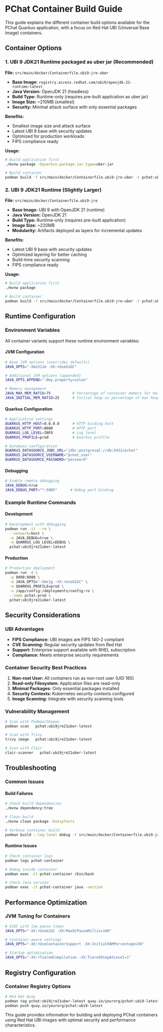 # PChat Container Build Guide

This guide explains the different container build options available for the PChat Quarkus application, with a focus on Red Hat UBI (Universal Base Image) containers.

## Container Options

### 1. UBI 9 JDK21 Runtime packaged as uber jar (Recommended)
**File:** `src/main/docker/Containerfile.ubi9-jre-uber`

- **Base Image:** `registry.access.redhat.com/ubi9/openjdk-21-runtime:latest`
- **Java Version:** OpenJDK 21 (headless)
- **Build Type:** Runtime-only (requires pre-built application as uber jar)
- **Image Size:** ~210MB (smallest)
- **Security:** Minimal attack surface with only essential packages

**Benefits:**
- Smallest image size and attack surface
- Latest UBI 9 base with security updates
- Optimized for production workloads
- FIPS compliance ready

**Usage:**
```bash
# Build application first
./mvnw package -Dquarkus.package.jar.type=uber-jar

# Build container
podman build -f src/main/docker/Containerfile.ubi9-jre-uber -t pchat:ubi9jre21uber-latest .
```

### 2. UBI 9 JDK21 Runtime (Slightly Larger)
**File:** `src/main/docker/Containerfile.ubi9-jre`

- **Base Image:** UBI 9 with OpenJDK 21 (runtime)
- **Java Version:** OpenJDK 21
- **Build Type:** Runtime-only (requires pre-built application)
- **Image Size:** ~220MB
- **Modularity:** Artifacts deployed as layers for incremental updates

**Benefits:**
- Latest UBI 9 base with security updates
- Optimized layering for better caching
- Build-time security scanning
- FIPS compliance ready

**Usage:**
```bash
# Build application first
./mvnw package

# Build container
podman build -f src/main/docker/Containerfile.ubi9-jre-uber -t pchat:ubi9jre21uber-latest .

```


## Runtime Configuration

### Environment Variables

All container variants support these runtime environment variables:

#### JVM Configuration
```bash
# Base JVM options (overrides defaults)
JAVA_OPTS="-Xmx512m -XX:+UseG1GC"

# Additional JVM options (appended)
JAVA_OPTS_APPEND="-Dmy.property=value"

# Memory management
JAVA_MAX_MEM_RATIO=75          # Percentage of container memory for heap
JAVA_INITIAL_MEM_RATIO=25      # Initial heap as percentage of max heap
```

#### Quarkus Configuration
```bash
# Application settings
QUARKUS_HTTP_HOST=0.0.0.0      # HTTP binding host
QUARKUS_HTTP_PORT=8080         # HTTP port
QUARKUS_LOG_LEVEL=INFO         # Log level
QUARKUS_PROFILE=prod           # Quarkus profile

# Database configuration
QUARKUS_DATASOURCE_JDBC_URL="jdbc:postgresql://db:5432/pchat"
QUARKUS_DATASOURCE_USERNAME="pchat_user"
QUARKUS_DATASOURCE_PASSWORD="password"
```

#### Debugging
```bash
# Enable remote debugging
JAVA_DEBUG=true
JAVA_DEBUG_PORT="*:5005"      # Debug port binding
```

### Example Runtime Commands

#### Development
```bash
# Development with debugging
podman run -it --rm \
  --network=host \
  -e JAVA_DEBUG=true \
  -e QUARKUS_LOG_LEVEL=DEBUG \
  pchat:ubi9jre21uber-latest
```

#### Production
```bash
# Production deployment
podman run -d \
  -p 8080:8080 \
  -e JAVA_OPTS="-Xmx1g -XX:+UseG1GC" \
  -e QUARKUS_PROFILE=prod \
  -v /app/config:/deployments/config:ro \
  --name pchat-prod \
  pchat:ubi9jre21uber-latest
```


## Security Considerations

### UBI Advantages
- **FIPS Compliance:** UBI images are FIPS 140-2 compliant
- **CVE Scanning:** Regular security updates from Red Hat
- **Support:** Enterprise support available with RHEL subscription
- **Compliance:** Meets enterprise security requirements

### Container Security Best Practices
1. **Non-root User:** All containers run as non-root user (UID 185)
2. **Read-only Filesystem:** Application files are read-only
3. **Minimal Packages:** Only essential packages installed
4. **Security Contexts:** Kubernetes security contexts configured
5. **Image Scanning:** Integrate with security scanning tools

### Vulnerability Management
```bash
# Scan with Podman/Skopeo
podman scan   pchat:ubi9jre21uber-latest

# Scan with Trivy
trivy image   pchat:ubi9jre21uber-latest

# Scan with Clair
clair-scanner   pchat:ubi9jre21uber-latest
```



## Troubleshooting

### Common Issues

#### Build Failures
```bash
# Check build dependencies
./mvnw dependency:tree

# Clean build
./mvnw clean package -DskipTests

# Verbose container build
podman build --log-level debug -f src/main/docker/Containerfile.ubi9-jre-uber -t test .
```

#### Runtime Issues
```bash
# Check container logs
podman logs pchat-container

# Debug inside container
podman exec -it pchat-container /bin/bash

# Check Java version
podman exec -it pchat-container java -version
```



## Performance Optimization

### JVM Tuning for Containers
```bash
# G1GC with low pause times
JAVA_OPTS="-XX:+UseG1GC -XX:MaxGCPauseMillis=100"

# Container-aware settings
JAVA_OPTS="-XX:+UseContainerSupport -XX:InitialRAMPercentage=50"

# Startup optimization
JAVA_OPTS="-XX:+TieredCompilation -XX:TieredStopAtLevel=1"
```


## Registry Configuration

### Container Registry Options
```bash
# Red Hat Quay
podman tag pchat:ubi9jre21uber-latest quay.io/yourorg/pchat:ubi9-latest
podman push quay.io/yourorg/pchat:ubi9-latest

```

This guide provides information for building and deploying PChat containers using Red Hat UBI images with optimal security and performance characteristics.
